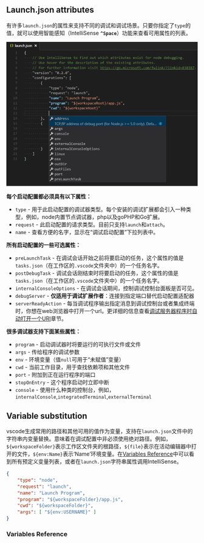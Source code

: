 ## Launch.json attributes

有许多`launch.json`的属性来支持不同的调试和调试场景。只要你指定了`type`的值，就可以使用智能感知（IntelliSense **`^Space`**）功能来查看可用属性的列表。

![launch-json-suggestions](https://github.com/floraluo/blog/blob/master/%E7%BF%BB%E8%AF%91/image/vscode/launch-json-suggestions.png)

**每个启动配置都必须具有以下属性：**

- `type` - 用于此启动配置的调试器类型。每个安装的调试扩展都会引入一种类型，例如，node内置节点调试器，php以及goPHP和Go扩展。
- `request` - 此启动配置的请求类型。目前只支持`launch`和`attach`。
- `name` - 查看方便的名字，显示在“调试启动配置”下拉列表中。

**所有启动配置的一些可选属性：**

- `preLaunchTask` - 在调试会话开始之前将要启动的任务，这个属性的值是`tasks.json`（在工作区的`.vscode`文件夹中）的一个任务名字。
- `postDebugTask` - 调试会话刚结束时将要启动的任务，这个属性的值是`tasks.json`（在工作区的`.vscode`文件夹中）的一个任务名字。
- `internalConsoleOptions` - 在调试会话期间，控制调试控制台面板是否可见。
- `debugServer` - **仅适用于调试扩展作者**：连接到指定端口替代启动配置适配器
- `serverReadyAction` - 每当调试程序输出指定消息到调试控制台或者集成终端时，你想在web浏览器中打开一个url。更详细的信息查看[调试服务器程序时自动打开一个URI](https://code.visualstudio.com/docs/editor/debugging#_remote-debugging)章节。

**很多调试器支持下面某些属性：**

- `program` - 启动调试器时将要运行的可执行文件或文件
- `args` - 传给程序的调试参数
- `env` - 环境变量（值`null`可用于“未赋值”变量）
- `cwd` - 当前工作目录，用于查找依赖项和其他文件
- `port` - 附加到正在运行程序的端口
- `stopOnEntry` - 这个程序启动时立即中断
- `console` - 使用什么种类的控制台，例如，`internalConsole`,`integratedTerminal`,`externalTerminal`


## Variable substitution

vscode生成常用的路径和其他可用的值作为变量，支持在`launch.json`文件中的字符串内变量替换。意味着在调试配置中非必须使用绝对路径。例如，`${workspaceFolder}`表示工作区文件夹的根路径，`${file}`表示在活动编辑器中打开的文件，`${env:Name}`表示‘Name’环境变量。在[Variables Reference](https://code.visualstudio.com/docs/editor/variables-reference)中可以看到所有预定义变量列表，或者在`launch.json`字符串属性调用IntelliSense。

``` json
{
    "type": "node",
    "request": "launch",
    "name": "Launch Program",
    "program": "${workspaceFolder}/app.js",
    "cwd": "${workspaceFolder}",
    "args": [ "${env:USERNAME}" ]
}
```

  ### Variables Reference